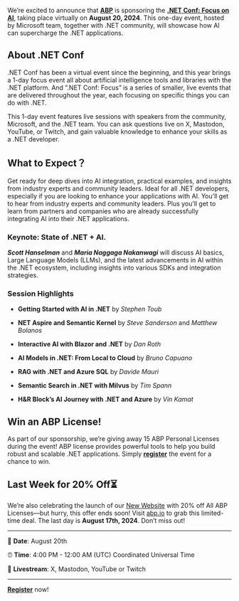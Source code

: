 We’re excited to announce that **[ABP](https://abp.io)** is sponsoring the **[.NET Conf: Focus on AI](https://focus.dotnetconf.net)**, taking place virtually on **August 20, 2024**. This one-day event, hosted by Microsoft team, together with .NET community, will showcase how AI can supercharge the .NET applications.

## About .NET Conf

.NET Conf has been a virtual event since the beginning, and this year brings a 1-day focus event all about artificial intelligence tools and libraries with the .NET platform. And “.NET Conf: Focus” is a series of smaller, live events that are delivered throughout the year, each focusing on specific things you can do with .NET.

This 1-day event features live sessions with speakers from the community, Microsoft, and the .NET team. You can ask questions live on X, Mastodon, YouTube, or Twitch, and gain valuable knowledge to enhance your skills as a .NET developer.

## What to Expect？

Get ready for deep dives into AI integration, practical examples, and insights from industry experts and community leaders. Ideal for all .NET developers, especially if you are looking to enhance your applications with AI. You’ll get to hear from industry experts and community leaders. Plus you’ll get to learn from partners and companies who are already successfully integrating AI into their .NET applications.

### Keynote: State of .NET + AI.

***Scott Hanselman*** and ***Maria Naggaga Nakanwagi*** will discuss AI basics, Large Language Models (LLMs), and the latest advancements in AI within the .NET ecosystem, including insights into various SDKs and integration strategies.

### Session Highlights

* **Getting Started with AI in .NET** by *Stephen Toub* 
* **NET Aspire and Semantic Kernel** by *Steve Sanderson* and *Matthew Bolanos* 
* **Interactive AI with Blazor and .NET** by *Dan Roth*
* **AI Models in .NET: From Local to Cloud** by *Bruno Capuano*
* **RAG with .NET and Azure SQL** by *Davide Mauri*
* **Semantic Search in .NET with Milvus** by *Tim Spann*
* **H&R Block’s AI Journey with .NET and Azure** by *Vin Kamat*

## Win an ABP License!

As part of our sponsorship, we’re giving away 15 ABP Personal Licenses during the event! ABP license provides powerful tools to help you build robust and scalable .NET applications. Simply **[register](https://developer.microsoft.com/en-us/reactor/events/23325/)** the event for a chance to win.

## Last Week for 20% Off⏳

We’re also celebrating the launch of our [New Website](https://www.abp.io/) with 20% off All ABP Licenses—but hurry, this offer ends soon! Visit [abp.io](https://abp.io) to grab this limited-time deal. The last day is **August 17th, 2024**. Don’t miss out!

***

📅 **Date**: August 20th

⏰ **Time**: 4:00 PM - 12:00 AM (UTC) Coordinated Universal Time

🔴 **Livestream**: X, Mastodon, YouTube or Twitch

***


 **[Register](https://developer.microsoft.com/en-us/reactor/events/23325/)** now!